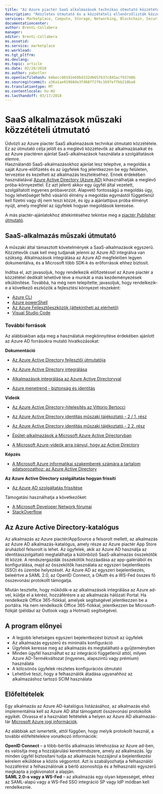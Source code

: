 ```yaml
---
title: "Az Azure piactér SaaS alkalmazások technikai útmutató közzététele"
description: "Részletes útmutató és a közzétételi ellenőrzőlisták közzétételéhez SaaS-alkalmazásokhoz az Azure piactéren"
services: Marketplace, Compute, Storage, Networking, Blockchain, Security, SaaS
documentationcenter: 
author: BrentL-Collabera
manager: 
editor: BrentL-Collabera
ms.assetid: 
ms.service: marketplace
ms.workload: 
ms.tgt_pltfrm: 
ms.devlang: 
ms.topic: article
ms.date: 02/28/2018
ms.author: pabutler
ms.openlocfilehash: 64becc80192e69bd332d6657637c845acf93748b
ms.sourcegitcommit: a36a1ae91968de3fd68ff2f0c1697effbb210ba8
ms.translationtype: MT
ms.contentlocale: hu-HU
ms.lasthandoff: 03/17/2018
---
```

# <a name="saas-applications-technical-publishing-guide"></a>SaaS alkalmazások műszaki közzétételi útmutató

Üdvözli az Azure piactér SaaS alkalmazások technikai útmutató közzététele. Ez az útmutató célja jelölt és a meglévő közzétevők az alkalmazásaikat és az Azure piactéren ajánlat SaaS-alkalmazások használata a szolgáltatások elemre.  
Használandó SaaS-alkalmazásokhoz ajánlat lesz telepítve, a megoldás a saját Azure-előfizetés és az ügyfelek fog jelentkezzen be egy felületen, tervezése és kezelheti az alkalmazás teszteléséhez. Ennek érdekében használatával [Azure Active Directory (Azure AD)](https://docs.microsoft.com/en-us/azure/active-directory/active-directory-whatis) kihasználhatják a meglévő próba-környezettel. Ez azt jelenti akkor egy ügyfél által vezetett, szolgáltatott ingyenes próbaverziót. Alapvető fontosságú a megoldás úgy, hogy lehetőséget felhő vásárlói élmény a megoldás egymástól függetlenül kell fizetni vagy díj nem teszi közzé, és így a ajánlattípus próba élményt nyújt, amely megfelel az ügyfelek hogyan megoldások keresése.  

A más piactér-ajánlatokhoz áttekintéséhez tekintse meg a [piactér Publisher útmutató](https://aka.ms/sellerguide).

## <a name="saas-application-technical-guidance"></a>SaaS-alkalmazás műszaki útmutató
A műszaki által támasztott követelmények a SaaS-alkalmazások egyszerű. Közzétevők csak kell meg tudjanak jelenni az Azure AD integrálva van szükség.  Alkalmazások integrálása az Azure AD megfelelően legyen dokumentálva, és a Microsoft több SDK-k és erőforrások ehhez biztosít.  

Indítsa el, azt javasoljuk, hogy rendelkezik előfizetéssel az Azure piactér a közzététel dedikált lehetővé téve a munkát a más kezdeményezések elkülönítése. Továbbá, ha még nem telepítette, javasoljuk, hogy rendelkezik-e a következő eszközök a fejlesztési környezet részeként: 
- [Azure CLI](https://docs.microsoft.com/en-us/cli/azure/install-azure-cli?view=azure-cli-latest)  
- [Azure powerShell](https://docs.microsoft.com/en-us/powershell/azure/overview?view=azurermps-5.0.0)  
- [Az Azure Fejlesztőeszközök (áttekintheti az elérhető)](https://azure.microsoft.com/tools/)  
- [Visual Studio Code](https://code.visualstudio.com/)  

### <a name="resources"></a>További források
Az alábbiakban adja meg a használatuk megkönnyítése érdekében ajánlott az Azure AD forrásokra mutató hivatkozásokat: 

**Dokumentáció**

- [Az Azure Active Directory fejlesztői útmutatója](https://docs.microsoft.com/en-us/azure/active-directory/develop/active-directory-developers-guide)

- [Az Azure Active Directory integrálása](https://docs.microsoft.com/en-us/azure/active-directory/develop/active-directory-how-to-integrate)

- [Alkalmazások integrálása az Azure Active Directoryval](https://docs.microsoft.com/en-us/azure/active-directory/develop/active-directory-integrating-applications)

- [Azure menetrend - biztonság és identitás](https://azure.microsoft.com/roadmap/?category=security-identity)

**Videók**

- [Az Azure Active Directory-hitelesítés az Vittorio Bertocci](https://channel9.msdn.com/Shows/XamarinShow/Episode-27-Azure-Active-Directory-Authentication-with-Vittorio-Bertocci?term=azure%20active%20directory%20integration)

- [Az Azure Active Directory identitás műszaki tájékoztató - 2 / 1. rész](https://channel9.msdn.com/Blogs/MVP-Enterprise-Mobility/Azure-Active-Directory-Identity-Technical-Briefing-Part-1-of-2?term=azure%20active%20directory%20integration)

- [Az Azure Active Directory identitás műszaki tájékoztató - 2 2. rész](https://channel9.msdn.com/Blogs/MVP-Azure/Azure-Active-Directory-Identity-Technical-Briefing-Part-2-of-2?term=azure%20active%20directory%20integration)

- [Épület-alkalmazások a Microsoft Azure Active Directoryban](https://channel9.msdn.com/Blogs/Windows-Development-for-the-Enterprise/Building-Apps-with-Microsoft-Azure-Active-Directory?term=azure%20active%20directory%20integration)

- [A Microsoft Azure-videók arra irányul, hogy az Active Directory](https://azure.microsoft.com/resources/videos/index/?services=active-directory)

**Képzés**  
- [A Microsoft Azure informatikai szakemberek számára a tartalom adatsorozathoz: az Azure Active Directory](https://mva.microsoft.com/en-US/training-courses/microsoft-azure-for-it-pros-content-series-azure-active-directory-16754?l=N0e23wtxC_2106218965)

**Az Azure Active Directory szolgáltatás hogyan frissíti**  
- [Az Azure AD szolgáltatás frissítése](https://azure.microsoft.com/updates/?product=active-directory)

Támogatási használhatja a következőket:
- [A Microsoft Developer Network fórumai](https://social.msdn.microsoft.com/Forums/azure/en-US/home?forum=WindowsAzureAD)
- [StackOverflow](https://stackoverflow.com/questions/tagged/azure-active-directory)

## <a name="the-azure-active-directory-gallery"></a>Az Azure Active Directory-katalógus
Az alkalmazás az Azure piactér/AppSource a felsorolt mellett, az alkalmazás az Azure AD alkalmazás-katalógus, amely része az Azure piactér App Store áruházból felsorolt is lehet. Az ügyfelek, akik az Azure AD használja az identitásszolgáltató megtalálhatja a különböző SaaS-alkalmazás összekötők itt közzé. A rendszergazdák összekötők hozzáadása az app-galériából és konfigurálása, majd az összekötők használata az egyszeri bejelentkezés (SSO) és üzembe helyezését. Az Azure AD az egyszeri bejelentkezés, beleértve a SAML 2.0, az OpenID Connect, a OAuth és a WS-Fed összes fő összevonási protokollt támogatja.  

Miután tesztelte, hogy működik-e az alkalmazások integrálása az Azure ad-vel, küldje el a kérést, hozzáférésre a az alkalmazás hálózati Portal. Ha rendelkezik Office 365-fiókkal, amelyek segítségével jelentkezzen be a portálra. Ha nem rendelkezik Office 365-fiókkal, jelentkezzen be Microsoft-fiókját (például az Outlook vagy a Hotmail) segítségével.

## <a name="program-benefits"></a>A program előnyei
- A legjobb lehetséges egyszeri bejelentkezést biztosít az ügyfelek
- Az alkalmazás egyszerű és minimális konfiguráció
- Ügyfelek keresse meg az alkalmazás és megtalálható a gyűjteményben
- Minden ügyfél használhat ez az integráció függetlenül attól, milyen Azure AD-Termékváltozat (ingyenes, alapszintű vagy prémium) használata
- A kölcsönös ügyfelek részletes konfigurációs útmutató
- Lehetővé teszi, hogy a felhasználók átadása ugyanahhoz az alkalmazáshoz tartozó SCIM használata

## <a name="prerequisites"></a>Előfeltételek
Egy alkalmazás az Azure AD-katalógus listázásához, az alkalmazás első implementálnia kell az Azure AD által támogatott összevonási protokollok egyikét. Olvassa el a használati feltételek a helyen az Azure AD alkalmazás-tár [Microsoft Azure jogi információk](https://azure.microsoft.com/support/legal/).  

Az alábbiak azt ismertetik, attól függően, hogy melyik protokollt használ, a további előfeltételekre vonatkozó információk:

**OpenID Connect** – a több-bérlős alkalmazás létrehozása az Azure ad-ben, és valósítja meg a hozzájárulási keretrendszere, amely az alkalmazás. Így minden ügyfél biztosítani tudja az alkalmazás hozzájárul a bejelentkezési kérelem elküldése a közös végpontot. Azt is szabályozhatja a felhasználói hozzáférést a felhasználónak a bérlő azonosítója és a felhasználó egyszerű megkapta a jogkivonatot a alapján.  
**SAML 2.0-s vagy a WS-Fed** – az alkalmazás egy olyan képességet, ehhez az SAML-alapú vagy a WS-Fed SSO integráció SP vagy IdP módban kell rendelkeznie.
